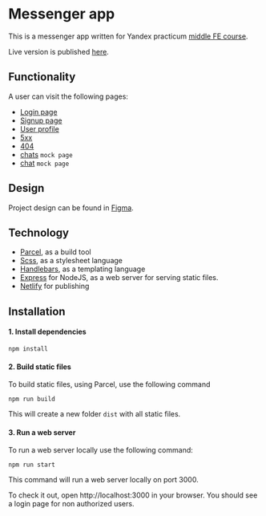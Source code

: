 # Messenger app

This is a messenger app written for Yandex practicum [middle FE course](https://practicum.yandex.ru/profile/middle-frontend/).

Live version is published [here](https://galina-messenger.netlify.app).

## Functionality
A user can visit the following pages:
- [Login page](https://galina-messenger.netlify.app/)
- [Signup page](https://galina-messenger.netlify.app/signup)
- [User profile](https://galina-messenger.netlify.app/profile)
- [5xx](https://galina-messenger.netlify.app/error)
- [404](https://galina-messenger.netlify.app/random)
- [chats](https://galina-messenger.netlify.app/chats) `mock page`
- [chat](https://galina-messenger.netlify.app/chat) `mock page`

## Design
Project design can be found in [Figma](https://www.figma.com/file/EuBlJHo8hEbs4qs7NQc64c/Chat-Galina).

## Technology 
- [Parcel](https://parceljs.org/), as a build tool
- [Scss](https://sass-lang.com/), as a stylesheet language
- [Handlebars](https://handlebarsjs.com/), as a templating language
- [Express](https://expressjs.com/) for NodeJS, as a web server for serving static files.
- [Netlify](https://app.netlify.com/) for publishing

## Installation
#### 1. Install dependencies
```
npm install
```

#### 2. Build static files
To build static files, using Parcel, use the following command
```
npm run build
```
This will create a new folder `dist` with all static files.

#### 3. Run a web server
To run a web server locally use the following command: 
```
npm run start
```
This command will run a web server locally on port 3000.

To check it out, open http://localhost:3000 in your browser.
You should see a login page for non authorized users.